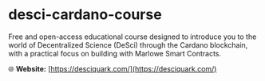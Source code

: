 # desci-cardano-course

Free and open-access educational course designed to introduce you to the world of Decentralized Science (DeSci) through the Cardano blockchain, with a practical focus on building with Marlowe Smart Contracts.

🌐 **Website:** [https://desciquark.com/](https://desciquark.com/)
